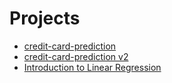# Projects

- [credit-card-prediction](https://github.com/greglacinto/Data-Science/tree/main/ml/ml-supervised/ml-classification/credit-card-prediction)
- [credit-card-prediction v2](https://github.com/greglacinto/Data-Science/tree/main/ml/ml-supervised/ml-classification/credit-card-prediction-2)
- [Introduction to Linear Regression](https://github.com/greglacinto/Data-Science/tree/main/ml/ml-supervised/ml-regression/intro-to-linear-regression)
